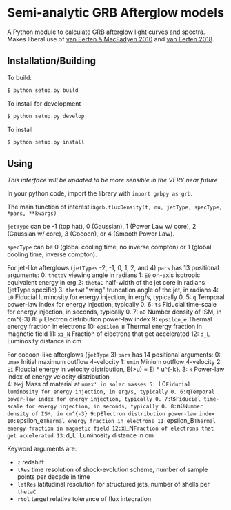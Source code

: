 # Semi-analytic GRB Afterglow models

A Python module to calculate GRB afterglow light curves and spectra. Makes liberal use of [van Eerten & MacFadyen 2010](https://arxiv.org/abs/1006.5125) and [van Eerten 2018](https://arxiv.org/abs/1801.01848).

## Installation/Building

To build:

```bash
$ python setup.py build
```

To install for development

```bash
$ python setup.py develop
```

To install

```bash
$ python setup.py install
```

## Using

*This interface will be updated to be more sensible in the VERY near future*

In your python code, import the library with `import grbpy as grb`.  

The main function of interest is`grb.fluxDensity(t, nu, jetType, specType, *pars, **kwargs)`

`jetType` can be -1 (top hat), 0 (Gaussian), 1 (Power Law w/ core), 2 (Gaussian w/ core), 3 (Cocoon), or 4 (Smooth Power Law).  

`specType` can be 0 (global cooling time, no inverse compton) or 1 (global cooling time, inverse compton).

For jet-like afterglows (`jetTypes` -2, -1, 0, 1, 2, and 4) `pars` has 13 positional arguments:
    0: `thetaV` viewing angle in radians
    1: `E0` on-axis isotropic equivalent energy in erg
    2: `thetaC` half-width of the jet core in radians (jetType specific)
    3: `thetaW` "wing" truncation angle of the jet, in radians
    4: `L0` Fiducial luminosity for energy injection, in erg/s, typically 0.
    5: `q` Temporal power-law index for energy injection, typically 0.
    6: `ts` Fiducial time-scale for energy injection, in seconds, typically 0.
    7: `n0` Number density of ISM, in cm^{-3}
    8: `p` Electron distribution power-law index
    9: `epsilon_e` Thermal energy fraction in electrons
    10: `epsilon_B` Thermal energy fraction in magnetic field
    11: `xi_N` Fraction of electrons that get accelerated
    12: `d_L` Luminosity distance in cm

For cocoon-like afterglows (`jetType` 3) `pars` has 14 positional arguments:
    0: `umax` Initial maximum outflow 4-velocity
    1: `umin` Minium outflow 4-velocity
    2: `Ei` Fiducial energy in velocity distribution, E(>u) = Ei * u^{-k}.
    3: `k` Power-law index of energy velocity distribution  
    4: `Mej` Mass of material at `umax' in solar masses
    5: `L0` Fiducial luminosity for energy injection, in erg/s, typically 0.
    6: `q` Temporal power-law index for energy injection, typically 0.
    7: `ts` Fiducial time-scale for energy injection, in seconds, typically 0.
    8: `n0` Number density of ISM, in cm^{-3}
    9: `p` Electron distribution power-law index
    10: `epsilon_e` Thermal energy fraction in electrons
    11: `epsilon_B` Thermal energy fraction in magnetic field
    12: `xi_N` Fraction of electrons that get accelerated
    13: `d_L` Luminosity distance in cm

Keyword arguments are:
- `z` redshift
- `tRes` time resolution of shock-evolution scheme, number of sample points per decade in time
- `latRes` latitudinal resolution for structured jets, number of shells per `thetaC`
- `rtol` target relative tolerance of flux integration



